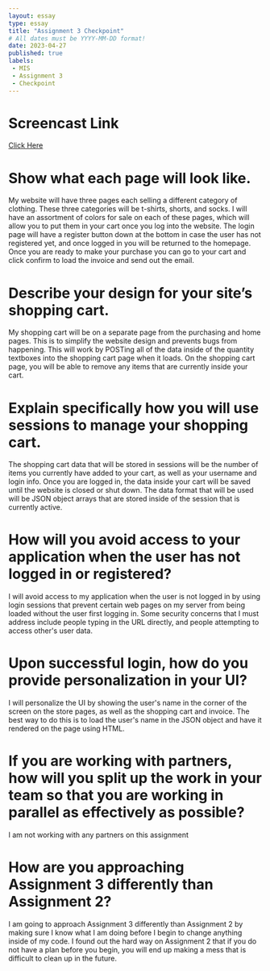 ```yaml
---
layout: essay
type: essay
title: "Assignment 3 Checkpoint"
# All dates must be YYYY-MM-DD format!
date: 2023-04-27
published: true
labels: 
 - MIS
 - Assignment 3
 - Checkpoint 
---
```


# Screencast Link

<a href="https://drive.google.com/file/d/1Jib5kYYrj-tiIZBN1p_td6iN5lkA04u0/view?usp=share_link">Click Here</a>
   
# Show what each page will look like.

My website will have three pages each selling a different category of clothing.  These three categories will be t-shirts, shorts, and socks.  I will have an assortment of colors for sale on each of these pages, which will allow you to put them in your cart once you log into the website.  The login page will have a register button down at the bottom in case the user has not registered yet, and once logged in you will be returned to the homepage.  Once you are ready to make your purchase you can go to your cart and click confirm to load the invoice and send out the email.

# Describe your design for your site’s shopping cart. 

My shopping cart will be on a separate page from the purchasing and home pages.  This is to simplify the website design and prevents bugs from happening.  This will work by POSTing all of the data inside of the quantity textboxes into the shopping cart page when it loads.  On the shopping cart page, you will be able to remove any items that are currently inside your cart.

# Explain specifically how you will use sessions to manage your shopping cart.

The shopping cart data that will be stored in sessions will be the number of items you currently have added to your cart, as well as your username and login info.  Once you are logged in, the data inside your cart will be saved until the website is closed or shut down.  The data format that will be used will be JSON object arrays that are stored inside of the session that is currently active.

# How will you avoid access to your application when the user has not logged in or registered?

I will avoid access to my application when the user is not logged in by using login sessions that prevent certain web pages on my server from being loaded without the user first logging in.  Some security concerns that I must address include people typing in the URL directly, and people attempting to access other's user data.

# Upon successful login, how do you provide personalization in your UI?

I will personalize the UI by showing the user's name in the corner of the screen on the store pages, as well as the shopping cart and invoice.  The best way to do this is to load the user's name in the JSON object and have it rendered on the page using HTML.

# If you are working with partners, how will you split up the work in your team so that you are working in parallel as effectively as possible?

I am not working with any partners on this assignment

# How are you approaching Assignment 3 differently than Assignment 2?

I am going to approach Assignment 3 differently than Assignment 2 by making sure I know what I am doing before I begin to change anything inside of my code.  I found out the hard way on Assignment 2 that if you do not have a plan before you begin, you will end up making a mess that is difficult to clean up in the future.

